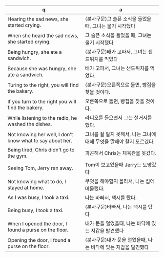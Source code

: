 q | a
---|---
Hearing the sad news, she started crying.	| (분사구문)그 슬픈 소식을 들었을 때, 그녀는 울기 시작했다
When she heard the sad news, she started crying.	| 그 슬픈 소식을 들었을 때, 그녀는 울기 시작했다
Being hungry, she ate a sandwich.	| (분사구문)배가 고파서, 그녀는 샌드위치를 먹었다
Because she was hungry, she ate a sandwich.	| 배가 고파서, 그녀는 샌드위치를 먹었다.
Turing to the right, you will find the bakery.	| (분사구문)오른쪽으로 돌면, 빵집을 찾을 것이다.
If you turn to the right you will find the bakery.	| 오른쪽으로 돌면, 빵집을 찾을 것이다.
While listening to the radio, he washed the dishes.	| 라디오를 들으면서 그는 설거지를 했다.
Not knowing her well, I don't know what to say about her.	| 그녀를 잘 알지 못해서, 나는 그녀에 대해 무엇을 말해야 할지 모르겠다.
Being tired, Chris didn't go to the gym.	| 피곤해서 Chris는 체육관을 못갔다.
Seeing Tom, Jerry ran away.	|Tom이 보고있을때 Jerry는 도망갔다
Not knowing what to do, I stayed at home.	| 무엇을 해야할지 몰라서, 나는 집에 머물렀다.
As I was busy, I took a taxi.	| 나는 바빠서, 택시를 탔다.
Being busy, I took a taxi.	| (분사구문)바빠서, 나는 택시를 탔다
When I opened the door, I found a purse on the floor.	| 내가 문을 열었을때, 나는 바닥에 있는 지갑을 발견했다
Opening the door, I found a purse on the floor.	|(분사구문)내가 문을 열었을때, 나는 바닥에 있는 지갑을 발견했다